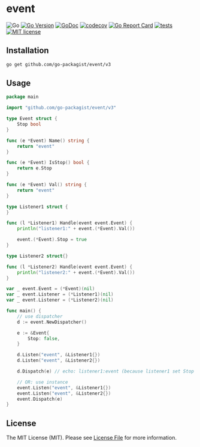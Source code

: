 # event

![Go](https://badgen.net/badge/Go/%3E=1.16/orange)
[![Go Version](https://badgen.net/github/release/go-packagist/event/stable)](https://github.com/go-packagist/event/releases)
[![GoDoc](https://pkg.go.dev/badge/github.com/go-packagist/event/v3)](https://pkg.go.dev/github.com/go-packagist/event/v3)
[![codecov](https://codecov.io/gh/go-packagist/event/branch/master/graph/badge.svg?token=5TWGQ9DIRU)](https://codecov.io/gh/go-packagist/event)
[![Go Report Card](https://goreportcard.com/badge/github.com/go-packagist/event)](https://goreportcard.com/report/github.com/go-packagist/event)
[![tests](https://github.com/go-packagist/event/actions/workflows/go.yml/badge.svg)](https://github.com/go-packagist/event/actions/workflows/go.yml)
[![MIT license](https://img.shields.io/badge/license-MIT-brightgreen.svg)](https://opensource.org/licenses/MIT)

## Installation

```bash
go get github.com/go-packagist/event/v3
```

## Usage

```go
package main

import "github.com/go-packagist/event/v3"

type Event struct {
	Stop bool
}

func (e *Event) Name() string {
	return "event"
}

func (e *Event) IsStop() bool {
	return e.Stop
}

func (e *Event) Val() string {
	return "event"
}

type Listener1 struct {
}

func (l *Listener1) Handle(event event.Event) {
	println("listener1:" + event.(*Event).Val())

	event.(*Event).Stop = true
}

type Listener2 struct{}

func (l *Listener2) Handle(event event.Event) {
	println("listener2:" + event.(*Event).Val())
}

var _ event.Event = (*Event)(nil)
var _ event.Listener = (*Listener1)(nil)
var _ event.Listener = (*Listener2)(nil)

func main() {
	// use dispatcher
	d := event.NewDispatcher()

	e := &Event{
		Stop: false,
	}

	d.Listen("event", &Listener1{})
	d.Listen("event", &Listener2{})

	d.Dispatch(e) // echo: listener1:event (because listener1 set Stop to true)

	// OR: use instance
	event.Listen("event", &Listener1{})
	event.Listen("event", &Listener2{})
	event.Dispatch(e)
}
```

## License

The MIT License (MIT). Please see [License File](LICENSE) for more information.